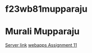 # f23wb81mupparaju
# Murali Mupparaju
[Server link](https://f23wb81mupparaju.onrender.com/)
[webapps Assignment 11](https://s23db81mupparaju.onrender.com)